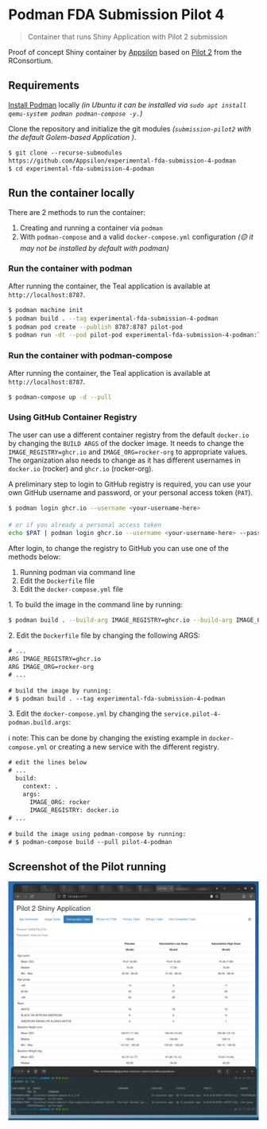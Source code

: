 # Podman FDA Submission Pilot 4

> Container that runs Shiny Application with Pilot 2 submission

Proof of concept Shiny container by [Appsilon](https://appsilon.com/) based on [Pilot 2](https://github.com/RConsortium/submissions-pilot2/) from the RConsortium.

## Requirements

[Install Podman](https://podman.io/docs/installation) locally _(in Ubuntu it can be installed via `sudo apt install qemu-system podman podman-compose -y.`)_

Clone the repository and initialize the git modules _(`submission-pilot2` with the default Golem-based Application )_.

```
$ git clone --recurse-submodules https://github.com/Appsilon/experimental-fda-submission-4-podman
$ cd experimental-fda-submission-4-podman
```

## Run the container locally

There are 2 methods to run the container:

1. Creating and running a container via `podman`
1. With `podman-compose` and a valid `docker-compose.yml` configuration _(🟡 it may not be installed by default with podman)_

### Run the container with podman

After running the container, the Teal application is available at `http://localhost:8787`.

```bash
$ podman machine init
$ podman build . --tag experimental-fda-submission-4-podman
$ podman pod create --publish 8787:8787 pilot-pod
$ podman run -dt --pod pilot-pod experimental-fda-submission-4-podman:latest
```

### Run the container with podman-compose

After running the container, the Teal application is available at `http://localhost:8787`.

```bash
$ podman-compose up -d --pull
```

### Using GitHub Container Registry

The user can use a different container registry from the default `docker.io` by changing the `BUILD ARGS` of the docker image.
It needs to change the `IMAGE_REGISTRY=ghcr.io` and `IMAGE_ORG=rocker-org` to appropriate values.
The organization also needs to change as it has different usernames in `docker.io` (rocker) and `ghcr.io` (rocker-org).

A preliminary step to login to GitHub registry is required, you can use your own GitHub username and password, or your personal access token (`PAT`).

```bash
$ podman login ghcr.io --username <your-username-here>

# or if you already a personal access token
echo $PAT | podman login ghcr.io --username <your-username-here> --password-stdin
```

After login, to change the registry to GitHub you can use one of the methods below:

1. Running podman via command line
2. Edit the `Dockerfile` file
3. Edit the `docker-compose.yml` file

1\. To build the image in the command line by running:

```bash
$ podman build . --build-arg IMAGE_REGISTRY=ghcr.io --build-arg IMAGE_ORG=rocker-org --tag experimental-fda-submission-4-podman
```

2\. Edit the `Dockerfile` file by changing the following ARGS:

```
# ...
ARG IMAGE_REGISTRY=ghcr.io
ARG IMAGE_ORG=rocker-org
# ...

# build the image by running:
# $ podman build . --tag experimental-fda-submission-4-podman
```

3\. Edit the `docker-compose.yml` by changing the `service.pilot-4-podman.build.args`:

ℹ️ note: This can be done by changing the existing example in `docker-compose.yml` or creating a new service with the different registry.

```
# edit the lines below
# ...
  build:
    context: .
    args:
      IMAGE_ORG: rocker
      IMAGE_REGISTRY: docker.io
# ...

# build the image using podman-compose by running:
# $ podman-compose build --pull pilot-4-podman
```

## Screenshot of the Pilot running

![Screen shot of the teal application running in the container](screenshot.png)
